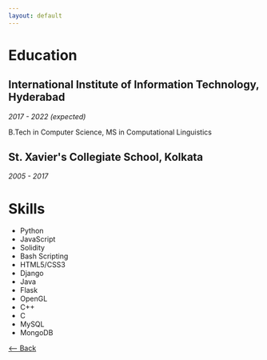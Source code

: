 ```yaml
---
layout: default
---
```



# Education

## International Institute of Information Technology, Hyderabad 
_2017 - 2022 (expected)_

B.Tech in Computer Science, MS in Computational Linguistics

## St. Xavier's Collegiate School, Kolkata 
_2005 - 2017_

# Skills

- Python
- JavaScript
- Solidity
- Bash Scripting
- HTML5/CSS3
- Django
- Java
- Flask
- OpenGL
- C++
- C
- MySQL
- MongoDB


[<-- Back](./)
